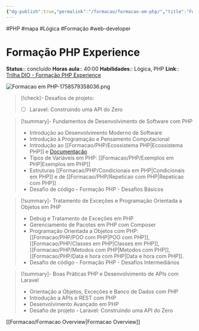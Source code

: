```yaml
---
{"dg-publish":true,"permalink":"/formacao/formacao-em-php/","title":"Formação em PHP","metatags":{"description":"Lista de disciplinas da formação"},"noteIcon":"default","updated":"2025-09-22T19:17:31.128-03:00"}
---
```


#PHP #mapa #Lógica #Formação #web-developer

# Formação PHP Experience

**Status**:: concluído
**Horas aula**:: 40:00
**Habilidades**:: Lógica, PHP
**Link**:: [Trilha DIO - Formação PHP Experience](https://web.dio.me/track/formacao-php-experience)

![Formacao em PHP-1758579358036.png](/img/user/Formacao/Formacao%20em%20PHP-1758579358036.png)


>[!check]- Desafios de projeto:
> - [ ] Laravel: Construindo uma API do Zero

> [!summary]- Fundamentos de Desenvolvimento de Software com PHP
> - Introdução ao Desenvolvimento Moderno de Software
> - Introdução à Programação e Pensamento Computacional
> - Introdução ao [[Formacao/PHP/Ecossistema PHP\|Ecossistema PHP]] e [Documentação](https://www.php.net/manual/pt_BR/)
> - Tipos de Variáveis em PHP: [[Formacao/PHP/Exemplos em PHP\|Exemplos em PHP]]
> - Estruturas [[Formacao/PHP/Condicionais em PHP\|Condicionais em PHP]] e de [[Formacao/PHP/Repeticao com PHP\|Repeticao com PHP]]
> - Desafio de código - Formação PHP - Desafios Básicos

> [!summary]- Tratamento de Exceções e Programação Orientada a Objetos em PHP
> - Debug e Tratamento de Exceções em PHP
> - Gerenciamento de Pacotes em PHP com Composer
> - Programação Orientada a Objetos com PHP: [[Formacao/PHP/POO com PHP\|POO com PHP]], [[Formacao/PHP/Classes em PHP\|Classes em PHP]], [[Formacao/PHP/Metodos com PHP\|Metodos com PHP]], [[Formacao/PHP/Data e hora com PHP\|Data e hora com PHP]].
> - Desafio de código - Formação PHP - Desafios Intermediários

> [!summary]- Boas Práticas PHP e Desenvolvimento de APIs com Laravel
> - Orientação a Objetos, Exceções e Banco de Dados com PHP
> - Introdução a APIs e REST com PHP
> - Desenvolvimento Avançado em PHP
> - Desafio de projeto - Laravel: Construindo uma API do Zero

[[Formacao/Formacao Overview\|Formacao Overview]]
